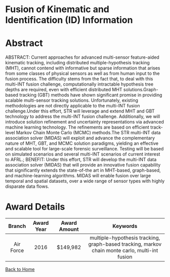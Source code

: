 
Fusion of Kinematic and Identification (ID) Information
=======================================================

# Abstract


ABSTRACT: Current approaches for advanced multi-sensor feature-aided kinematic tracking, including distributed multiple-hypothesis tracking (MHT), cannot contend with informative but sparse information that arises from some classes of physical sensors as well as from human input to the fusion process. The difficulty stems from the fact that, to deal with this multi-INT fusion challenge, computationally intractable hypothesis tree depths are required, even with efficient distributed MHT solutions.Graph-based tracking (GBT) methods have shown significant promise in providing scalable multi-sensor tracking solutions. Unfortunately, existing methodologies are not directly applicable to the multi-INT fusion challenge.Under this effort, STR will leverage and extend MHT and GBT technology to address the multi-INT fusion challenge. Additionally, we will introduce solution refinement and uncertainty representations via advanced machine learning technology. The refinements are based on efficient track-level Markov Chain Monte Carlo (MCMC) methods.The STR multi-INT data association solver (MIDAS) will exploit and advance the complementary nature of MHT, GBT, and MCMC solution paradigms, yielding an effective and scalable tool for large-scale forensic surveillance. Testing will be based on simulated scenarios and several multi-INT scenarios of current interest to AFRL.; BENEFIT: Under this effort, STR will develop the multi-INT data association solver (MIDAS) that will provide an innovative fusion capability that significantly extends the state-of-the art in MHT-based, graph-based, and machine-learning algorithms. MIDAS will enable fusion over large temporal and spatial datasets, over a wide range of sensor types with highly disparate data flows.  

# Award Details

|Branch|Award Year|Award Amount|Keywords|
| :---: | :---: | :---: | :---: |
|Air Force|2016|$149,982|multiple-hypothesis tracking, graph-based tracking, markov chain monte carlo, multi-int fusion|
  
  


[Back to Home](https://github.com/chrischow/dod_sbir_awards/Reports/DJ/#1379)